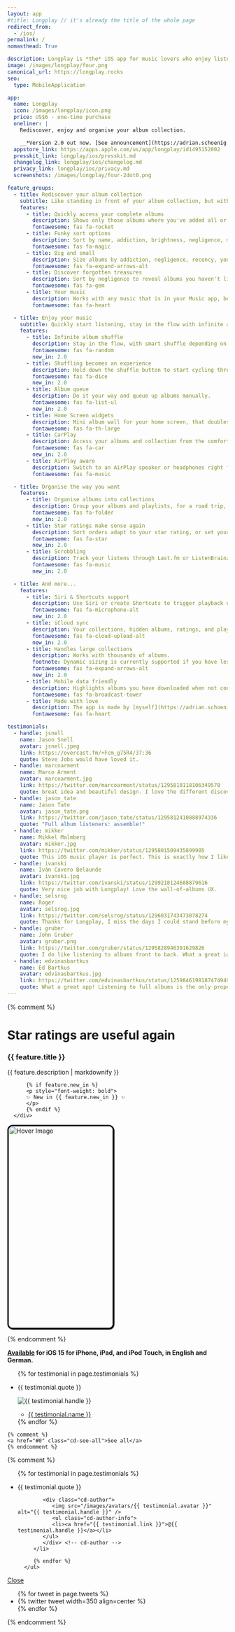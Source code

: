 ```yaml
---
layout: app
#title: Longplay // it's already the title of the whole page
redirect_from:
  - /ios/
permalink: /
nomasthead: True

description: Longplay is *the* iOS app for music lovers who enjoy listening to full albums, especially if they have a hard time isolating them in their music library. It provides a beautiful view of the album artworks of the (near) complete albums in their music library with one-tap access to play them.
image: /images/longplay/four.png
canonical_url: https://longplay.rocks
seo:
  type: MobileApplication

app:
  name: Longplay
  icon: /images/longplay/icon.png
  price: US$6 - one-time purchase
  oneliner: |
    Rediscover, enjoy and organise your album collection.

    __*Version 2.0 out now. [See announcement](https://adrian.schoenig.me/blog/2023/08/31/longplay-2.0/).*__
  appstore_link: https://apps.apple.com/us/app/longplay/id1495152002
  presskit_link: longplay/ios/presskit.md
  changelog_link: longplay/ios/changelog.md
  privacy_link: longplay/ios/privacy.md
  screenshots: /images/longplay/four-2dot0.png

feature_groups:
  - title: Rediscover your album collection
    subtitle: Like standing in front of your album collection, but with superpowers.
    features:
      - title: Quickly access your complete albums
        description: Shows only those albums where you've added all or most of the songs. Listen with a single tap.
        fontawesome: fas fa-rocket
      - title: Funky sort options
        description: Sort by name, addiction, brightness, negligence, memory, recency, or your ratings. Explained via a little in-app dictionary.
        fontawesome: fas fa-magic
      - title: Big and small
        description: Size albums by addiction, negligence, recency, your ratings, or album length.
        fontawesome: fas fa-expand-arrows-alt
      - title: Discover forgotten treasures
        description: Sort by negligence to reveal albums you haven't listened to in a while but rated highly.
        fontawesome: fas fa-gem
      - title: Your music
        description: Works with any music that is in your Music app, be it from Apple Music, iTunes purchases or manually synced.
        fontawesome: fas fa-heart

  - title: Enjoy your music
    subtitle: Quickly start listening, stay in the flow with infinite album shuffle or your own queue, and take albums with you wherever you are.
    features:
      - title: Infinite album shuffle
        description: Stay in the flow, with smart shuffle depending on your current collection or sort order.
        fontawesome: fas fa-random
        new_in: 2.0
      - title: Shuffling becomes an experience
        description: Hold down the shuffle button to start cycling through albums. Let go to pick. Swipe left/right to manually go back or forward through the albums.
        fontawesome: fas fa-dice
        new_in: 2.0
      - title: Album queue
        description: Do it your way and queue up albums manually.
        fontawesome: fas fa-list-ul
        new_in: 2.0
      - title: Home Screen widgets
        description: Mini album wall for your home screen, that doubles as a "Feeling lucky" play button.
        fontawesome: fas fa-th-large
      - title: CarPlay
        description: Access your albums and collection from the comfort of your driver's seat. Perfect for long road trips.
        fontawesome: fas fa-car
        new_in: 2.0
      - title: AirPlay aware
        description: Switch to an AirPlay speaker or headphones right from the Now Playing screen.
        fontawesome: fas fa-music

  - title: Organise the way you want
    features:
      - title: Organise albums into collections
        description: Group your albums and playlists, for a road trip, kids, by language, live albums, you name it.
        fontawesome: fas fa-folder
        new_in: 2.0
      - title: Star ratings make sense again
        description: Sort orders adapt to your star rating, or set your playback to auto-skip songs below a certain rating. Rate right in the app.
        fontawesome: fas fa-star
        new_in: 2.0
      - title: Scrobbling
        description: Track your listens through Last.fm or ListenBrainz.
        fontawesome: fas fa-music
        new_in: 2.0

  - title: And more...
    features:
      - title: Siri & Shortcuts support
        description: Use Siri or create Shortcuts to trigger playback using Longplay from outside the app.
        fontawesome: fas fa-microphone-alt
        new_in: 2.0
      - title: iCloud sync
        description: Your collections, hidden albums, ratings, and playback statistics sync automatically using iCloud.
        fontawesome: fas fa-cloud-upload-alt
        new_in: 2.0
      - title: Handles large collections
        description: Works with thousands of albums.
        footnote: Dynamic sizing is currently supported if you have less than 1000 albums.
        fontawesome: fas fa-expand-arrows-alt
        new_in: 2.0
      - title: Mobile data friendly
        description: Highlights albums you have downloaded when not connected to Wi-Fi.
        fontawesome: fas fa-broadcast-tower
      - title: Made with love
        description: The app is made by [myself](https://adrian.schoenig.me) and I use it pretty much every day. I love feedback, read all and try to reply to everything, too.
        fontawesome: fas fa-heart

testimonials:
  - handle: jsnell
    name: Jason Snell
    avatar: jsnell.jpeg
    link: https://overcast.fm/+Fcm_g75R4/37:36
    quote: Steve Jobs would have loved it.
  - handle: marcoarment
    name: Marco Arment
    avatar: marcoarment.jpg
    link: https://twitter.com/marcoarment/status/1295810118106349570
    quote: Great idea and beautiful design. I love the different discoverability angles, especially Negligence.
  - handle: jason_tate
    name: Jason Tate
    avatar: jason_tate.png
    link: https://twitter.com/jason_tate/status/1295812410888974336
    quote: "Full album listeners: assemble!"
  - handle: mikker
    name: Mikkel Malmberg
    avatar: mikker.jpg
    link: https://twitter.com/mikker/status/1295801509435899905
    quote: This iOS music player is perfect. This is exactly how I like to play music; one record at a time, from start to finish. OUTSTANDING work!
  - handle: ivanski
    name: Iván Cavero Belaunde
    avatar: ivanski.jpg
    link: https://twitter.com/ivanski/status/1299218124688879616
    quote: Very nice job with Longplay! Love the wall-of-albums UX.
  - handle: selsrog
    name: Roger
    avatar: selsrog.jpg
    link: https://twitter.com/selsrog/status/1296031743473078274
    quote: Thanks for Longplay, I miss the days I could stand before my collection to find forgotten treasures.
  - handle: gruber
    name: John Gruber
    avatar: gruber.png
    link: https://twitter.com/gruber/status/1295828946391629826
    quote: I do like listening to albums front to back. What a great idea.
  - handle: edvinasbartkus
    name: Ed Bartkus
    avatar: edvinasbartkus.jpg
    link: https://twitter.com/edvinasbartkus/status/1259846198187474949?s=21
    quote: What a great app! Listening to full albums is the only proper way to consume great music.
---
```


{% comment %}

<style>
  #container {
      position: relative;
      width: 238px;
      height: 461px;
      border-radius: 12px; 
      overflow: hidden;
      box-shadow: 1px 1px black;
      border: 3px solid black;
  }

  #hoverImage, #videoPlayer {
      position: absolute;
      width: 100%;
      height: 100%;
      top: 0;
      left: 0;
  }

  #videoPlayer {
      display: none;
  }

  #container:hover #hoverImage {
      display: none;
  }

  #container:hover #videoPlayer {
      display: block;
  }
</style>

<h1>Star ratings are useful again</h1>

<div class="features">

  <div class="feature">
      <div>
          <span class="fa-stack fa-1x">
              <i class="icon-back fas fa-circle fa-stack-2x"></i>
              <i class="icon-top {{ feature.fontawesome }} fa-stack-1x"></i>
          </span>
      </div>
      <div class="feature-text">
          <h3>
              {{ feature.title }}
          </h3>
          <p>
              {{ feature.description | markdownify }}
          </p>

          {% if feature.new_in %}
          <p style="font-weight: bold">
          ✨ New in {{ feature.new_in }} ✨
          </p>
          {% endif %}
      </div>

  </div>

  <div id="container">
      <img id="hoverImage" src="/images/longplay/features/rating.png" alt="Hover Image">
      <video id="videoPlayer" src="/images/longplay/features/rating_480p.mov" preload="auto"></video>
  </div>

</div>

<script>
    let videoPlayer = document.getElementById('videoPlayer');

    document.getElementById('container').addEventListener('mouseover', function() {
        videoPlayer.play();
    });

    document.getElementById('container').addEventListener('mouseout', function() {
        videoPlayer.pause();
        videoPlayer.currentTime = 0;
    });
</script>

{% endcomment %}

**[Available](https://apps.apple.com/us/app/longplay/id1495152002) for iOS 15 for iPhone, iPad, and iPod Touch, in English and German.**

<div class="testimonials-wrapper">
  <div class="testimonials-flexslider">
    <ul class="testimonials-list slides">
      {% for testimonial in page.testimonials %}
      <li>
         <p>{{ testimonial.quote }}</p>
         <div class="testimonials-author">
            <img src="/images/avatars/{{ testimonial.avatar }}" alt="{{ testimonial.handle }}" />
            <ul class="testimonials-author-info">
               <li><a href="{{ testimonial.link }}">{{ testimonial.name }}</a></li>
            </ul>
         </div>
      </li>
      {% endfor %}
    </ul>

    {% comment %}
    <a href="#0" class="cd-see-all">See all</a>
    {% endcomment %}

  </div>
</div>

{% comment %}

<div class="cd-testimonials-all">
   <div class="cd-testimonials-all-wrapper">
      <ul>
         {% for testimonial in page.testimonials %}
         <li class="cd-testimonials-item">
            <p>{{ testimonial.quote }}</p>
        
            <div class="cd-author">
               <img src="/images/avatars/{{ testimonial.avatar }}" alt="{{ testimonial.handle }}" />
               <ul class="cd-author-info">
               <li><a href="{{ testimonial.link }}">@{{ testimonial.handle }}</a></li>
            </ul>
            </div> <!-- cd-author -->
         </li>

         {% endfor %}
      </ul>

   </div> <!-- cd-testimonials-all-wrapper -->

<a href="#0" class="close-btn">Close</a>

</div> <!-- cd-testimonials-all -->

<div class="flexslider">
  <ul class="slides">
    {% for tweet in page.tweets %}
      <li>{% twitter tweet width=350 align=center %}</li>
    {% endfor %}
  </ul>
</div>
{% endcomment %}
